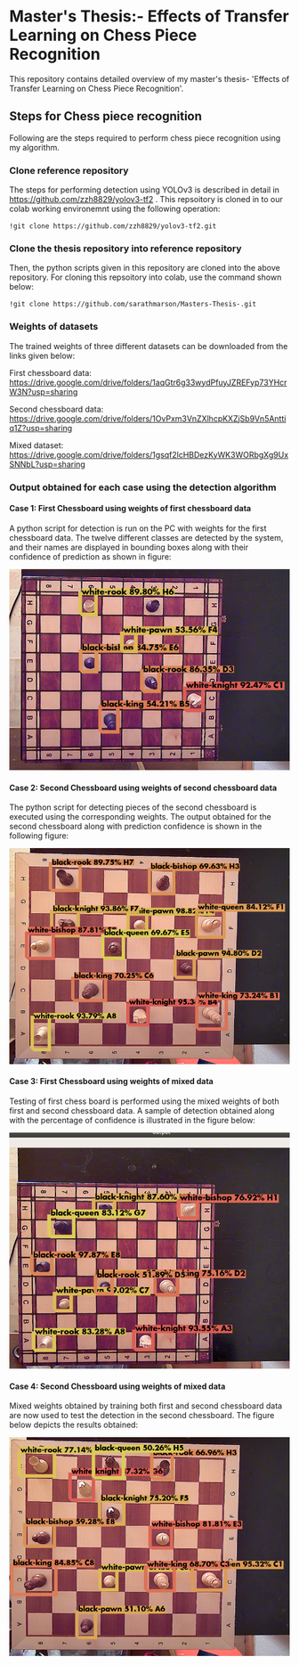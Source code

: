 # Master's Thesis:- Effects of Transfer Learning on Chess Piece Recognition

This repository contains detailed overview of my master's thesis- 'Effects of Transfer Learning on Chess Piece Recognition'. 


## Steps for Chess piece recognition
Following are the steps required to perform chess piece recognition using my algorithm.

### Clone reference repository

The steps for performing detection using YOLOv3 is described in detail in https://github.com/zzh8829/yolov3-tf2 . This repsoitory is cloned in to our colab working environemnt using the following operation: 

    !git clone https://github.com/zzh8829/yolov3-tf2.git

### Clone the thesis repository into reference repository

Then, the python scripts given in this repository are cloned into the above repository. For cloning this repsoitory into colab, use the command shown below:

    !git clone https://github.com/sarathmarson/Masters-Thesis-.git
    
### Weights of datasets

The trained weights of three different datasets can be downloaded from the links given below:

First chessboard data: https://drive.google.com/drive/folders/1aqGtr6g33wydPfuyJZREFyp73YHcrW3N?usp=sharing

Second chessboard data: https://drive.google.com/drive/folders/1OvPxm3VnZXlhcpKXZjSb9Vn5Anttiq1Z?usp=sharing

Mixed dataset: https://drive.google.com/drive/folders/1gsqf2lcHBDezKyWK3WORbgXg9UxSNNbL?usp=sharing

### Output obtained for each case using the detection algorithm

#### Case 1: First Chessboard using weights of first chessboard data
A python script for detection is run on the PC with weights for the first chessboard data. The twelve different classes are detected by the system, and their
names are displayed in bounding boxes along with their confidence of prediction as shown in figure:

![alt text](images/ch_sm_ori.png)

#### Case 2: Second Chessboard using weights of second chessboard data
The python script for detecting pieces of the second chessboard is executed using the corresponding weights. The output obtained for the second chessboard along with prediction confidence is shown in the following figure:

![alt text](images/ch_big_ori.png)

#### Case 3: First Chessboard using weights of mixed data
Testing of first chess board is performed using the mixed weights of both first and second chessboard data. A sample of detection obtained along with the percentage of confidence is illustrated in the figure below: 

![alt text](images/ch_sm_mix.png)

#### Case 4: Second Chessboard using weights of mixed data
Mixed weights obtained by training both first and second chessboard data are now used to test the detection in the second chessboard. The figure below depicts the results obtained:

![alt text](images/ch_big_mix.png)

















